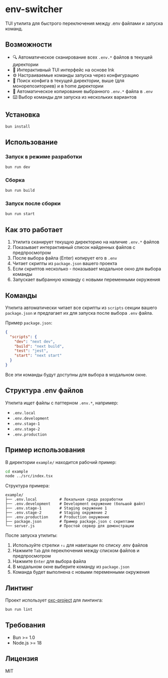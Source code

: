 # env-switcher

TUI утилита для быстрого переключения между .env файлами и запуска команд.

## Возможности

- 🔍 Автоматическое сканирование всех `.env.*` файлов в текущей директории
- 🎨 Интерактивный TUI интерфейс на основе Ink
- ⚙️ Настраиваемые команды запуска через конфигурацию
- 📂 Поиск конфига в текущей директории, выше (для монорепозиториев) и в home директории
- 🚀 Автоматическое копирование выбранного `.env.*` файла в `.env`
- ⌨️ Выбор команды для запуска из нескольких вариантов

## Установка

```bash
bun install
```

## Использование

### Запуск в режиме разработки

```bash
bun run dev
```

### Сборка

```bash
bun run build
```

### Запуск после сборки

```bash
bun run start
```

## Как это работает

1. Утилита сканирует текущую директорию на наличие `.env.*` файлов
2. Показывает интерактивный список найденных файлов с предпросмотром
3. После выбора файла (Enter) копирует его в `.env`
4. Читает скрипты из `package.json` вашего проекта
5. Если скриптов несколько - показывает модальное окно для выбора команды
6. Запускает выбранную команду с новыми переменными окружения

## Команды

Утилита автоматически читает все скрипты из `scripts` секции вашего `package.json` и предлагает их для запуска после выбора `.env` файла.

Пример `package.json`:

```json
{
  "scripts": {
    "dev": "next dev",
    "build": "next build",
    "test": "jest",
    "start": "next start"
  }
}
```

Все эти команды будут доступны для выбора в модальном окне.

## Структура .env файлов

Утилита ищет файлы с паттерном `.env.*`, например:

- `.env.local`
- `.env.development`
- `.env.stage-1`
- `.env.stage-2`
- `.env.production`

## Пример использования

В директории `example/` находится рабочий пример:

```bash
cd example
node ../src/index.tsx
```

Структура примера:

```
example/
├── .env.local          # Локальная среда разработки
├── .env.development    # Development окружение (большой файл)
├── .env.stage-1        # Staging окружение 1
├── .env.stage-2        # Staging окружение 2
├── .env.production     # Production окружение
├── package.json        # Пример package.json с скриптами
└── server.js           # Простой сервер для демонстрации
```

После запуска утилиты:

1. Используйте стрелки `↑↓` для навигации по списку .env файлов
2. Нажмите `Tab` для переключения между списком файлов и предпросмотром
3. Нажмите `Enter` для выбора файла
4. В модальном окне выберите команду из `package.json`
5. Команда будет выполнена с новыми переменными окружения

## Линтинг

Проект использует [oxc-project](https://oxc.rs/) для линтинга:

```bash
bun run lint
```

## Требования

- Bun >= 1.0
- Node.js >= 18

## Лицензия

MIT
